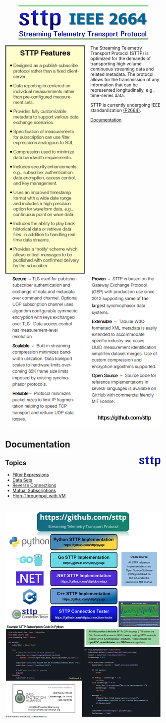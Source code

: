 <!-- This markdown page is separate from GitHub Pages home page -->
<p align="center">
    <a href="https://github.com/sttp"><img src="docs/img/logo-small.png" alt="STTP / IEEE 2664"></a>
</p>

<img align="left" src="docs/img/sttp-features.png" alt="STTP Features">

The Streaming Telemetry Transport Protocol (STTP) is optimized for the demands of transporting high volume continuous streaming data and related metadata.
The protocol allows for the transmission of any information that can be represented longitudinally, e.g., time-series data.

STTP is currently undergoing IEEE standardization [(P2664)](https://standards.ieee.org/ieee/2664/7397/).

<a href="#documentation">Documentation</a>

<br/>
<br/>
<a href="https://github.com/sttp"><img align="right" src="docs/img/sttp-benefits.png" alt="STTP Benefits" /></a>

<br clear="left"/>
<br clear="right"/>

# Documentation

<a href="https://github.com/sttp"><img align="right" src="docs/img/sttp.png" alt="STTP"></a>

## Topics

* [Filter Expressions](filter-expressions)
* [Data Sets](data-sets)
* [Reverse Connections](reverse-connections)
* [Mutual Subscriptions](mutual-subscriptions)
* [High-Throughput with VM](vm-with-high-throughput)


<br clear="right"/>

<p align="center">
    <a href="https://github.com/sttp"><img src="docs/img/api-promo.png" alt="STTP Reference Implementations"></a>
</p>
